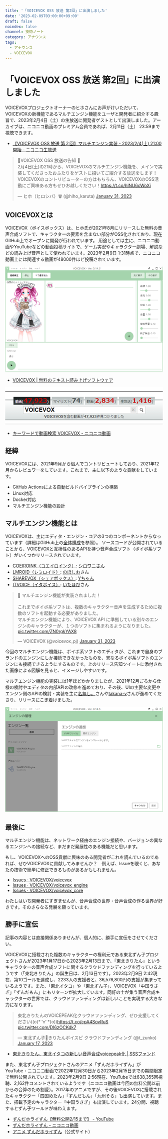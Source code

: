 ```yaml
---
title: '「VOICEVOX OSS 放送 第2回」に出演しました'
date: '2023-02-09T03:00:00+09:00'
draft: false
noindex: false
channel: 技術ノート
category: アナウンス
tags:
  - アナウンス
  - VOICEVOX
---
```

# 「VOICEVOX OSS 放送 第2回」に出演しました

VOICEVOXプロジェクトオーナーのヒホさんにお声がけいただいて、
VOICEVOXの新機能であるマルチエンジン機能をユーザと開発者に紹介する趣旨で、2023年2月4日（土）の生放送に開発者ゲストとして出演しました。アーカイブは、ニコニコ動画のプレミアム会員であれば、2月11日（土） 23:59まで視聴できます。

- [【VOICEVOX OSS 放送 第２回】マルチエンジン実装 - 2023/2/4(土) 21:00開始 - ニコニコ生放送]()

<blockquote class="twitter-tweet"><p lang="ja" dir="ltr">📢VOICEVOX OSS 放送の告知 📢<br />2月4日(土)の21時から、VOICEVOXのマルチエンジン機能を、メインで実装してくださったおふたりをゲストに招いてご紹介する放送をします！<br />VOICEVOXのコントリビューターの方はもちろん、VOICEVOXのOSS活動にご興味ある方もぜひお越しください！<a href="https://t.co/hlNU6cWoXi">https://t.co/hlNU6cWoXi</a></p>&mdash; ヒホ（ヒロシバ）🗑️ (@hiho_karuta) <a href="https://twitter.com/hiho_karuta/status/1620382357344911360?ref_src=twsrc%5Etfw">January 31, 2023</a></blockquote>

## VOICEVOXとは

VOICEVOX（ボイスボックス）は、ヒホ氏が2021年8月にリリースした無料の音声合成ソフトで、キャラクターの要素を含まない部分がOSS化されており、現在GitHub上でオープンに開発が行われています。
用途としては主に、ニコニコ動画やYouTubeなどの動画投稿サイトで、ゲーム実況やキャラクター劇場、解説などの読み上げ音声として使われています。2023年2月9日 1:31時点で、ニコニコ動画上には関連する動画が48000件ほど投稿されています。

![](images/voicevox_2023-02-09_014600.png)

- [VOICEVOX | 無料のテキスト読み上げソフトウェア](https://voicevox.hiroshiba.jp/)

![](images/voicevox_nicovideo_search_2023-02-09_013100.png)

- [キーワードで動画検索 VOICEVOX - ニコニコ動画](https://www.nicovideo.jp/search/VOICEVOX)

## 経緯

VOICEVOXには、2021年9月から個人でコントリビュートしており、2021年12月からレビュワーをしています。これまで、主に以下のような貢献をしています。

- GitHub Actionsによる自動ビルドパイプラインの構築
- Linux対応
- Docker対応
- マルチエンジン機能の設計

## マルチエンジン機能とは

VOICEVOXは、主にエディタ・エンジン・コアの3つのコンポーネントからなっています（詳細はGitHub上の[全体構成](https://github.com/VOICEVOX/voicevox/blob/a22046c731dbd88794a0e2e0d0a632b977bf5e29/docs/%E5%85%A8%E4%BD%93%E6%A7%8B%E6%88%90.md)を参照）。
ソースコードが公開されていることから、VOICEVOXと互換性のあるAPIを持つ音声合成ソフト（ボイボ系ソフト）がいくつかリリースされています。

- [COEIROINK（コエイロインク）](https://coeiroink.com/): [シロワニさん](https://twitter.com/shirowanisan)
- [LMROID（レミロイド）](https://lmroidsoftware.wixsite.com/nhoshio): [のほしお](https://twitter.com/ssohsn)さん
- [SHAREVOX（シェアボックス）](https://www.sharevox.app/): [Yちゃん](https://twitter.com/y_chan_dev)
- [ITVOICE（イタボイス）](https://itahobi.booth.pm/items/4374126): [いたほび](https://twitter.com/itahobi)さん

<blockquote class="twitter-tweet"><p lang="ja" dir="ltr">🎉 マルチエンジン機能が実装されました！<br /><br />これまでボイボ系ソフトは、複数のキャラクター音声を生成するために複数のソフトを起動する必要がありました。<br />マルチエンジン機能により、VOICEVOX API に準拠している別々のエンジンのキャラクターが、１つのソフトに集まれるようになりました。 <a href="https://t.co/ZN0rgkYAX8">pic.twitter.com/ZN0rgkYAX8</a></p>&mdash; VOICEVOX (@voicevox_pj) <a href="https://twitter.com/voicevox_pj/status/1620376485025685505?ref_src=twsrc%5Etfw">January 31, 2023</a></blockquote>

今回のマルチエンジン機能は、ボイボ系ソフトのエディタが、これまで自身のブランドのエンジンにしか接続できなかったものを、異なるボイボ系ソフトのエンジンにも接続できるようにするものです。上のリリース告知ツイートに添付された画像による図解を見ると、イメージしやすいです。

マルチエンジン機能の実装には1年ほどかかりましたが、2021年12月ごろから仕様の検討やエディタの内部APIの改修を進めており、その後、UIの主要な変更やエンジン側のAPIの検討・実装を主に[名無し。](https://github.com/sevenc-nanashi)さんや[takana-v](https://github.com/takana-v)さんが進めてくださり、リリースにこぎ着けました。

![](images/voicevox_2023-02-09_014609.png)

## 最後に

マルチエンジン機能は、ネットワーク経由のエンジン接続や、バージョンの異なるエンジンへの接続など、まだまだ発展性のある機能だと思います。

もし、VOICEVOXへのOSS貢献に興味のある開発者がこれを読んでいるのであれば、ぜひVOICEVOXに貢献してみませんか？　例えば、Issueを覗くと、あなたの技術で簡単に修正できるものがあるかもしれません。

- [Issues · VOICEVOX/voicevox](https://github.com/VOICEVOX/voicevox/issues)
- [Issues · VOICEVOX/voicevox_engine](https://github.com/VOICEVOX/voicevox_engine/issues)
- [Issues · VOICEVOX/voicevox_core](https://github.com/VOICEVOX/voicevox_core/issues)

わたしはいち開発者にすぎませんが、音声合成の世界・音声合成の作る世界が好きです。そのさらなる発展を願っています。

## 勝手に宣伝

記事の内容とは直接関係ありませんが、個人的に、勝手に宣伝をさせてください。

VOICEVOXに搭載された複数のキャラクターの権利元である東北ずん子プロジェクトさんが2023年1月17日から2023年2月13日まで、「東北きりたん」というキャラクターの音声合成ソフトに関するクラウドファンディングを行っているようです（「東北きりたん」の誕生日は、2月13日です）。2023年2月9日 2:42現在、第10ゴールを達成し、2233人の支援者と、36,576,800円の支援が集まっているようです。また、「東北イタコ」や「東北ずん子」、VOICEVOX「中国うさぎ」「ずんだもん」にもリターンが拡大しています。同好の士が集う音声合成キャラクターの世界では、クラウドファンディングは新しいことを実現する大きな力になります。

<blockquote class="twitter-tweet"><p lang="ja" dir="ltr">東北きりたんのVOICEPEAK化クラウドファンディング、ぜひ支援してください((o(*´∀`*)o))<a href="https://t.co/cpA4SovRuS">https://t.co/cpA4SovRuS</a> <a href="https://t.co/DI6zOCKdk7">pic.twitter.com/DI6zOCKdk7</a></p>&mdash; 東北ずん子💚きりたんボイスピ クラウドファンディング (@t_zunko) <a href="https://twitter.com/t_zunko/status/1615318033387651073?ref_src=twsrc%5Etfw">January 17, 2023</a></blockquote>

- [東北きりたん、東北イタコの新しい音声合成voicepeak化 | SSSファンド](https://greenfunding.jp/pub/projects/6932)

また、東北ずん子プロジェクトさんのアニメ「ずんだホライずん」がYouTube・ニコニコ動画で2022年12月30日から2023年2月15日までの期間限定で無料公開されています。2023年2月9日 2:56現在、YouTubeでは638,355回視聴、2,162件コメントされているようです（ニコニコ動画は今回の無料公開以前からの合算のため割愛）。2017年のアニメですが、その後VOICEVOXに搭載されたキャラクター「四国めたん」「ずんだもん」「九州そら」も出演しています。また、搭載予定のキャラクター「中国うさぎ」も出演しています。24分間、視聴するとずん子ワールドが味わえます。

- [ずんだホライずん【無料公開2/15まで】 - YouTube](https://www.youtube.com/watch?v=DjGhj1wUBd4)
- [ずんだホライずん - ニコニコ動画](https://www.nicovideo.jp/watch/so32568633)
- [アニメ ずんだホライずん](https://zunko.jp/con_ani.html)（公式サイト）

